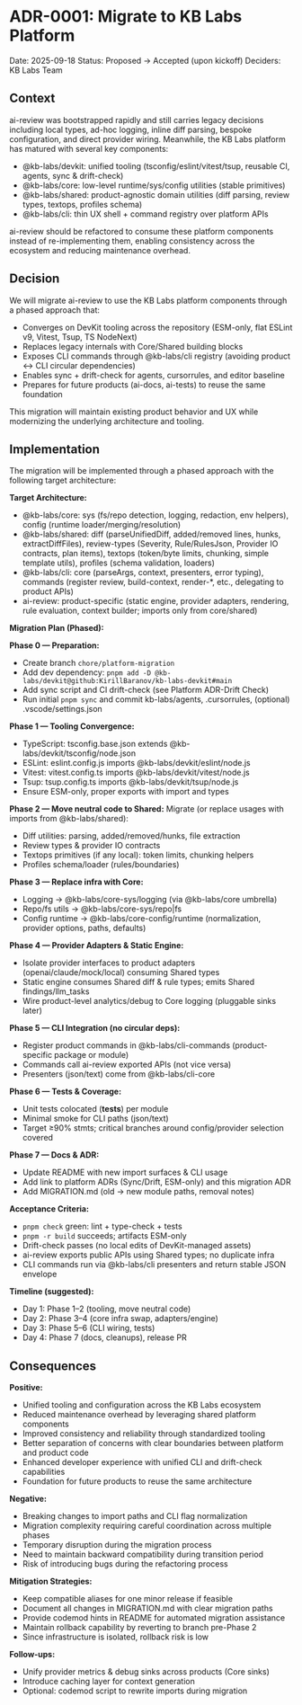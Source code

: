 # ADR-0001: Migrate to KB Labs Platform

Date: 2025-09-18
Status: Proposed → Accepted (upon kickoff)
Deciders: KB Labs Team

## Context

ai-review was bootstrapped rapidly and still carries legacy decisions including local types, ad-hoc logging, inline diff parsing, bespoke configuration, and direct provider wiring. Meanwhile, the KB Labs platform has matured with several key components:

- @kb-labs/devkit: unified tooling (tsconfig/eslint/vitest/tsup, reusable CI, agents, sync & drift-check)
- @kb-labs/core: low-level runtime/sys/config utilities (stable primitives)
- @kb-labs/shared: product-agnostic domain utilities (diff parsing, review types, textops, profiles schema)
- @kb-labs/cli: thin UX shell + command registry over platform APIs

ai-review should be refactored to consume these platform components instead of re-implementing them, enabling consistency across the ecosystem and reducing maintenance overhead.

## Decision

We will migrate ai-review to use the KB Labs platform components through a phased approach that:

- Converges on DevKit tooling across the repository (ESM-only, flat ESLint v9, Vitest, Tsup, TS NodeNext)
- Replaces legacy internals with Core/Shared building blocks
- Exposes CLI commands through @kb-labs/cli registry (avoiding product ↔ CLI circular dependencies)
- Enables sync + drift-check for agents, cursorrules, and editor baseline
- Prepares for future products (ai-docs, ai-tests) to reuse the same foundation

This migration will maintain existing product behavior and UX while modernizing the underlying architecture and tooling.

## Implementation

The migration will be implemented through a phased approach with the following target architecture:

**Target Architecture:**
- @kb-labs/core: sys (fs/repo detection, logging, redaction, env helpers), config (runtime loader/merging/resolution)
- @kb-labs/shared: diff (parseUnifiedDiff, added/removed lines, hunks, extractDiffFiles), review-types (Severity, Rule/RulesJson, Provider IO contracts, plan items), textops (token/byte limits, chunking, simple template utils), profiles (schema validation, loaders)
- @kb-labs/cli: core (parseArgs, context, presenters, error typing), commands (register review, build-context, render-*, etc., delegating to product APIs)
- ai-review: product-specific (static engine, provider adapters, rendering, rule evaluation, context builder; imports only from core/shared)

**Migration Plan (Phased):**

**Phase 0 — Preparation:**
- Create branch `chore/platform-migration`
- Add dev dependency: `pnpm add -D @kb-labs/devkit@github:KirillBaranov/kb-labs-devkit#main`
- Add sync script and CI drift-check (see Platform ADR-Drift Check)
- Run initial `pnpm sync` and commit kb-labs/agents, .cursorrules, (optional) .vscode/settings.json

**Phase 1 — Tooling Convergence:**
- TypeScript: tsconfig.base.json extends @kb-labs/devkit/tsconfig/node.json
- ESLint: eslint.config.js imports @kb-labs/devkit/eslint/node.js
- Vitest: vitest.config.ts imports @kb-labs/devkit/vitest/node.js
- Tsup: tsup.config.ts imports @kb-labs/devkit/tsup/node.js
- Ensure ESM-only, proper exports with import and types

**Phase 2 — Move neutral code to Shared:**
Migrate (or replace usages with imports from @kb-labs/shared):
- Diff utilities: parsing, added/removed/hunks, file extraction
- Review types & provider IO contracts
- Textops primitives (if any local): token limits, chunking helpers
- Profiles schema/loader (rules/boundaries)

**Phase 3 — Replace infra with Core:**
- Logging → @kb-labs/core-sys/logging (via @kb-labs/core umbrella)
- Repo/fs utils → @kb-labs/core-sys/repo|fs
- Config runtime → @kb-labs/core-config/runtime (normalization, provider options, paths, defaults)

**Phase 4 — Provider Adapters & Static Engine:**
- Isolate provider interfaces to product adapters (openai/claude/mock/local) consuming Shared types
- Static engine consumes Shared diff & rule types; emits Shared findings/llm_tasks
- Wire product-level analytics/debug to Core logging (pluggable sinks later)

**Phase 5 — CLI Integration (no circular deps):**
- Register product commands in @kb-labs/cli-commands (product-specific package or module)
- Commands call ai-review exported APIs (not vice versa)
- Presenters (json/text) come from @kb-labs/cli-core

**Phase 6 — Tests & Coverage:**
- Unit tests colocated (__tests__) per module
- Minimal smoke for CLI paths (json/text)
- Target ≥90% stmts; critical branches around config/provider selection covered

**Phase 7 — Docs & ADR:**
- Update README with new import surfaces & CLI usage
- Add link to platform ADRs (Sync/Drift, ESM-only) and this migration ADR
- Add MIGRATION.md (old → new module paths, removal notes)

**Acceptance Criteria:**
- `pnpm check` green: lint + type-check + tests
- `pnpm -r build` succeeds; artifacts ESM-only
- Drift-check passes (no local edits of DevKit-managed assets)
- ai-review exports public APIs using Shared types; no duplicate infra
- CLI commands run via @kb-labs/cli presenters and return stable JSON envelope

**Timeline (suggested):**
- Day 1: Phase 1–2 (tooling, move neutral code)
- Day 2: Phase 3–4 (core infra swap, adapters/engine)
- Day 3: Phase 5–6 (CLI wiring, tests)
- Day 4: Phase 7 (docs, cleanups), release PR

## Consequences

**Positive:**
- Unified tooling and configuration across the KB Labs ecosystem
- Reduced maintenance overhead by leveraging shared platform components
- Improved consistency and reliability through standardized tooling
- Better separation of concerns with clear boundaries between platform and product code
- Enhanced developer experience with unified CLI and drift-check capabilities
- Foundation for future products to reuse the same architecture

**Negative:**
- Breaking changes to import paths and CLI flag normalization
- Migration complexity requiring careful coordination across multiple phases
- Temporary disruption during the migration process
- Need to maintain backward compatibility during transition period
- Risk of introducing bugs during the refactoring process

**Mitigation Strategies:**
- Keep compatible aliases for one minor release if feasible
- Document all changes in MIGRATION.md with clear migration paths
- Provide codemod hints in README for automated migration assistance
- Maintain rollback capability by reverting to branch pre-Phase 2
- Since infrastructure is isolated, rollback risk is low

**Follow-ups:**
- Unify provider metrics & debug sinks across products (Core sinks)
- Introduce caching layer for context generation
- Optional: codemod script to rewrite imports during migration
